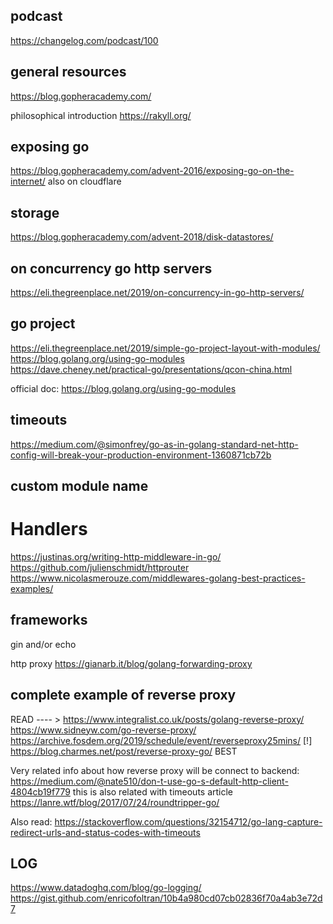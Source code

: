 
## podcast
https://changelog.com/podcast/100

## general resources
https://blog.gopheracademy.com/

philosophical introduction
https://rakyll.org/

## exposing go
https://blog.gopheracademy.com/advent-2016/exposing-go-on-the-internet/
also on cloudflare

## storage
https://blog.gopheracademy.com/advent-2018/disk-datastores/

## on concurrency go http servers
https://eli.thegreenplace.net/2019/on-concurrency-in-go-http-servers/

## go project
https://eli.thegreenplace.net/2019/simple-go-project-layout-with-modules/
https://blog.golang.org/using-go-modules
https://dave.cheney.net/practical-go/presentations/qcon-china.html

official doc: https://blog.golang.org/using-go-modules

## timeouts
https://medium.com/@simonfrey/go-as-in-golang-standard-net-http-config-will-break-your-production-environment-1360871cb72b

## custom module name


# Handlers
https://justinas.org/writing-http-middleware-in-go/
https://github.com/julienschmidt/httprouter
https://www.nicolasmerouze.com/middlewares-golang-best-practices-examples/

## frameworks
gin and/or echo

http proxy
https://gianarb.it/blog/golang-forwarding-proxy

## complete example of reverse proxy
READ  ---- > https://www.integralist.co.uk/posts/golang-reverse-proxy/
https://www.sidneyw.com/go-reverse-proxy/
https://archive.fosdem.org/2019/schedule/event/reverseproxy25mins/
[!] https://blog.charmes.net/post/reverse-proxy-go/ BEST

Very related info about how reverse proxy will be connect to backend:
https://medium.com/@nate510/don-t-use-go-s-default-http-client-4804cb19f779  this is also related with timeouts article
https://lanre.wtf/blog/2017/07/24/roundtripper-go/

Also read:
https://stackoverflow.com/questions/32154712/go-lang-capture-redirect-urls-and-status-codes-with-timeouts 

## LOG
https://www.datadoghq.com/blog/go-logging/
https://gist.github.com/enricofoltran/10b4a980cd07cb02836f70a4ab3e72d7
